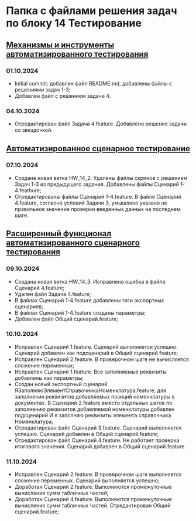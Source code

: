 # **Папка с файлами решения задач по блоку 14 Тестирование**

## [Механизмы и инструменты автоматизированного тестирования](https://github.com/netology-code/onec-mid-homeworks/blob/main/TAT/homework-14-1.md)
### **01.10.2024** 
- Initial commit: добавлен файл README.md, добавлены файлы с решениями задач 1-3;
- Добавлен файл с решением задачи 4.

### **04.10.2024**
- Отредактирован файл Задача 4.feature. Добавлено решение задачи со звездочкой.

## [Автоматизированное сценарное тестирование](https://github.com/netology-code/onec-mid-homeworks/blob/main/TAT/homework-14-2.md)
### **07.10.2024**
- Создана новая ветка HW_14_2. Удалены файлы скринов с решением Задач 1-3 из предыдущего задания. Добавлены файлы Сценарий 1-4.feathure;
- Отредактированы файлы Сценарий 1-4.feature. В файле Сценарий 4.feature, согласно условий Задачи 3, умышлено указано не правильное значение проверки введенных данных на последнем шаге.

## [Расширенный функционал автоматизированного сценарного тестирования](https://github.com/netology-code/onec-mid-homeworks/blob/main/TAT/homework-14-3.md)
### **09.10.2024**
- Создана новая ветка HW_14_3. Исправлена ошибка в файле Сценарий 4.feature;
- Удален файл Задача 4.feature;
- В файлах Сценарий 1-4.feature добавлены теги экспортных сценариев;
- В файлах Сценарий 1-4.feature созданы параметры;
- Добавлен файл Общий сценарий.feature;
### **10.10.2024**
- Исправлен Сценарий 1.feature. Сценарий выполняется успешно. Сценарий добавлен как подсценарий в Общий сценарий.feature;
- Исправлен Сценарий 2.feature. В проверочном шаге не вычисляется сложение переменных;
- Исправлен Сценарий 1.feature. Все заполняемые реквизиты добавлены как параметры;
- Создан новый экспортный сценарий ЯЗаполняюЭлементСправочникаНоменклатура.feature, для заполнения реквизитов добавляемых позиций номенклатуры в документах. В Сценарий 2.feature вместо отдельных шагов по заполнению реквизитов добавляемой номенклатуры добавлен подсценарий И я заполняю реквизиты элемента справочника Номенклатура;
- Отредактирован файл Сценарий 3.feature. Сценарий выполняется успешно. Сценарий добавлен в Общий сценарий.feature;
- Отредактирован файл Сценарий 4.feature. Не работает проверка итогового значения. Сценарий добавлен в Общий сценарий.feature.
### **11.10.2024**
- Исправлен Сценарий 2.feature. В проверочном шаге выполняется сложение переменных. Сценарий выполняется успешно;
- Доработан Сценарий 2.feature. Выполняются промежуточные вычисления сумм табличных частей;
- Доработан Сценарий 4.feature. Выполняются промежуточные вычисления сумм табличных частей. Отредактирован Общий сценарий.feature;